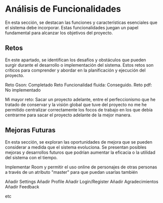 # Análisis de Funcionalidades

En esta sección, se destacan las funciones y características esenciales que el sistema debe incorporar. Estas funcionalidades juegan un papel fundamental para alcanzar los objetivos del proyecto.

## Retos

En este apartado, se identifican los desafíos y obstáculos que pueden surgir durante el desarrollo o implementación del sistema. Estos retos son críticos para comprender y abordar en la planificación y ejecución del proyecto.

Reto Gson: Completado
Reto Funcionalidad fluida: Conseguido.
Reto pdf: No implementado

Mi mayor reto: Sacar un proyecto adelante, entre el perfeccionismo que he tratado de conservar y la visión global que tuve del proyecto no me he permitido centralizar correctamente los focos de trabajo en los que debía centrarme para sacar el proyecto adelante de la mejor manera.

## Mejoras Futuras

En esta sección, se exploran las oportunidades de mejora que se pueden considerar a medida que el sistema evoluciona. Se presentan posibles mejoras y desarrollos futuros que podrían aumentar la eficacia o la utilidad del sistema con el tiempo.

Implementar Room y permitir el uso online de personajes de otras personas a través de un atributo "master" para que puedan usarlas también

Añadir Settings
Añadir Profile
Añadir Login/Register
Añadir Agradecimientos
Añadir Feedback

etc
